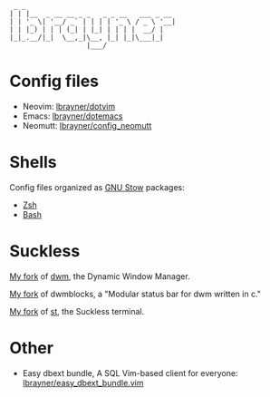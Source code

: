~~~
 _ _
| | |__  _ __ __ _ _   _ _ __   ___ _ __
| | '_ \| '__/ _` | | | | '_ \ / _ \ '__|
| | |_) | | | (_| | |_| | | | |  __/ |
|_|_.__/|_|  \__,_|\__, |_| |_|\___|_|
                   |___/
~~~

# Config files

- Neovim: [lbrayner/dotvim](https://github.com/lbrayner/dotvim)
- Emacs: [lbrayner/dotemacs](https://github.com/lbrayner/dotemacs)
- Neomutt: [lbrayner/config_neomutt](https://github.com/lbrayner/config_neomutt)

# Shells

Config files organized as [GNU Stow](https://www.gnu.org/software/stow/)
packages:

- [Zsh](zsh)
- [Bash](bash)

# Suckless

[My fork](https://github.com/lbrayner/dwm/tree/lbrayner) of
[dwm](https://dwm.suckless.org/), the Dynamic Window Manager.

[My fork](https://github.com/lbrayner/dwmblocks/tree/lbrayner) of dwmblocks, a
"Modular status bar for dwm written in c."

[My fork](https://github.com/lbrayner/st/tree/0.8.4) of
[st](https://st.suckless.org/), the Suckless terminal.

# Other

- Easy dbext bundle, A SQL Vim-based client for everyone:
  [lbrayner/easy_dbext_bundle.vim](https://github.com/lbrayner/easy_dbext_bundle.vim)

